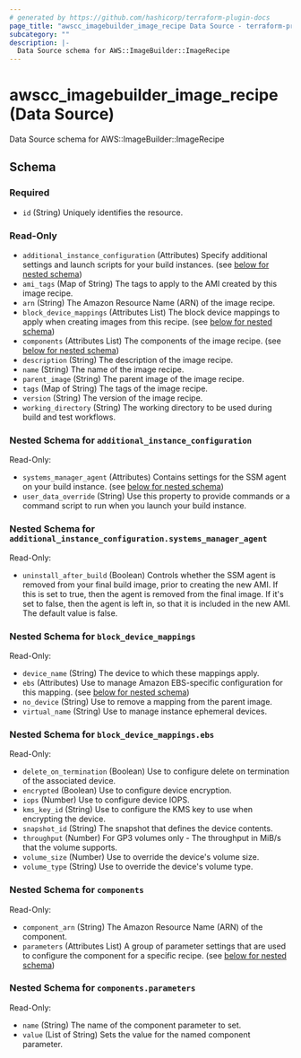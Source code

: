 ```yaml
---
# generated by https://github.com/hashicorp/terraform-plugin-docs
page_title: "awscc_imagebuilder_image_recipe Data Source - terraform-provider-awscc"
subcategory: ""
description: |-
  Data Source schema for AWS::ImageBuilder::ImageRecipe
---
```


# awscc_imagebuilder_image_recipe (Data Source)

Data Source schema for AWS::ImageBuilder::ImageRecipe



<!-- schema generated by tfplugindocs -->
## Schema

### Required

- `id` (String) Uniquely identifies the resource.

### Read-Only

- `additional_instance_configuration` (Attributes) Specify additional settings and launch scripts for your build instances. (see [below for nested schema](#nestedatt--additional_instance_configuration))
- `ami_tags` (Map of String) The tags to apply to the AMI created by this image recipe.
- `arn` (String) The Amazon Resource Name (ARN) of the image recipe.
- `block_device_mappings` (Attributes List) The block device mappings to apply when creating images from this recipe. (see [below for nested schema](#nestedatt--block_device_mappings))
- `components` (Attributes List) The components of the image recipe. (see [below for nested schema](#nestedatt--components))
- `description` (String) The description of the image recipe.
- `name` (String) The name of the image recipe.
- `parent_image` (String) The parent image of the image recipe.
- `tags` (Map of String) The tags of the image recipe.
- `version` (String) The version of the image recipe.
- `working_directory` (String) The working directory to be used during build and test workflows.

<a id="nestedatt--additional_instance_configuration"></a>
### Nested Schema for `additional_instance_configuration`

Read-Only:

- `systems_manager_agent` (Attributes) Contains settings for the SSM agent on your build instance. (see [below for nested schema](#nestedatt--additional_instance_configuration--systems_manager_agent))
- `user_data_override` (String) Use this property to provide commands or a command script to run when you launch your build instance.

<a id="nestedatt--additional_instance_configuration--systems_manager_agent"></a>
### Nested Schema for `additional_instance_configuration.systems_manager_agent`

Read-Only:

- `uninstall_after_build` (Boolean) Controls whether the SSM agent is removed from your final build image, prior to creating the new AMI. If this is set to true, then the agent is removed from the final image. If it's set to false, then the agent is left in, so that it is included in the new AMI. The default value is false.



<a id="nestedatt--block_device_mappings"></a>
### Nested Schema for `block_device_mappings`

Read-Only:

- `device_name` (String) The device to which these mappings apply.
- `ebs` (Attributes) Use to manage Amazon EBS-specific configuration for this mapping. (see [below for nested schema](#nestedatt--block_device_mappings--ebs))
- `no_device` (String) Use to remove a mapping from the parent image.
- `virtual_name` (String) Use to manage instance ephemeral devices.

<a id="nestedatt--block_device_mappings--ebs"></a>
### Nested Schema for `block_device_mappings.ebs`

Read-Only:

- `delete_on_termination` (Boolean) Use to configure delete on termination of the associated device.
- `encrypted` (Boolean) Use to configure device encryption.
- `iops` (Number) Use to configure device IOPS.
- `kms_key_id` (String) Use to configure the KMS key to use when encrypting the device.
- `snapshot_id` (String) The snapshot that defines the device contents.
- `throughput` (Number) For GP3 volumes only - The throughput in MiB/s that the volume supports.
- `volume_size` (Number) Use to override the device's volume size.
- `volume_type` (String) Use to override the device's volume type.



<a id="nestedatt--components"></a>
### Nested Schema for `components`

Read-Only:

- `component_arn` (String) The Amazon Resource Name (ARN) of the component.
- `parameters` (Attributes List) A group of parameter settings that are used to configure the component for a specific recipe. (see [below for nested schema](#nestedatt--components--parameters))

<a id="nestedatt--components--parameters"></a>
### Nested Schema for `components.parameters`

Read-Only:

- `name` (String) The name of the component parameter to set.
- `value` (List of String) Sets the value for the named component parameter.
